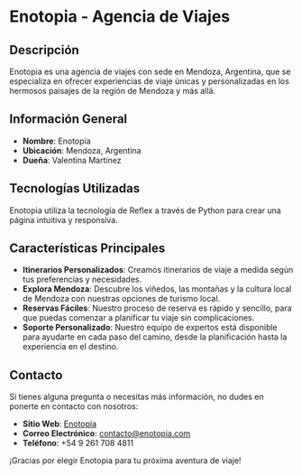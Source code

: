 # Enotopia - Agencia de Viajes

## Descripción

Enotopia es una agencia de viajes con sede en Mendoza, Argentina, que se especializa en ofrecer experiencias de viaje únicas y personalizadas en los hermosos paisajes de la región de Mendoza y más allá.

## Información General

- **Nombre**: Enotopia
- **Ubicación**: Mendoza, Argentina
- **Dueña**: Valentina Martínez

## Tecnologías Utilizadas

Enotopia utiliza la tecnología de Reflex a través de Python para crear una página intuitiva y responsiva.

## Características Principales

- **Itinerarios Personalizados**: Creamos itinerarios de viaje a medida según tus preferencias y necesidades.
- **Explora Mendoza**: Descubre los viñedos, las montañas y la cultura local de Mendoza con nuestras opciones de turismo local.
- **Reservas Fáciles**: Nuestro proceso de reserva es rápido y sencillo, para que puedas comenzar a planificar tu viaje sin complicaciones.
- **Soporte Personalizado**: Nuestro equipo de expertos está disponible para ayudarte en cada paso del camino, desde la planificación hasta la experiencia en el destino.

## Contacto

Si tienes alguna pregunta o necesitas más información, no dudes en ponerte en contacto con nosotros:

- **Sitio Web**: [Enotopía](http://enotopia.vercel.app)
- **Correo Electrónico**: contacto@enotopia.com
- **Teléfono**: +54 9 261 708 4811

¡Gracias por elegir Enotopia para tu próxima aventura de viaje!